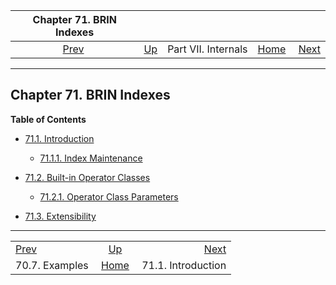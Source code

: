 

|           Chapter 71. BRIN Indexes          |                                            |                     |                                                       |                                               |
| :-----------------------------------------: | :----------------------------------------- | :-----------------: | ----------------------------------------------------: | --------------------------------------------: |
| [Prev](gin-examples.html "70.7. Examples")  | [Up](internals.html "Part VII. Internals") | Part VII. Internals | [Home](index.html "PostgreSQL 17devel Documentation") |  [Next](brin-intro.html "71.1. Introduction") |

***

## Chapter 71. BRIN Indexes

**Table of Contents**

* [71.1. Introduction](brin-intro.html)

  * [71.1.1. Index Maintenance](brin-intro.html#BRIN-OPERATION)

* [71.2. Built-in Operator Classes](brin-builtin-opclasses.html)

  * [71.2.1. Operator Class Parameters](brin-builtin-opclasses.html#BRIN-BUILTIN-OPCLASSES--PARAMETERS)

* [71.3. Extensibility](brin-extensibility.html)

***

|                                             |                                                       |                                               |
| :------------------------------------------ | :---------------------------------------------------: | --------------------------------------------: |
| [Prev](gin-examples.html "70.7. Examples")  |       [Up](internals.html "Part VII. Internals")      |  [Next](brin-intro.html "71.1. Introduction") |
| 70.7. Examples                              | [Home](index.html "PostgreSQL 17devel Documentation") |                            71.1. Introduction |

